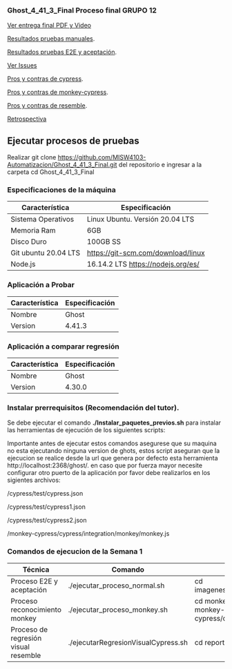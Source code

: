 ### Ghost_4_41_3_Final Proceso final GRUPO 12

[Ver entrega final PDF y Video](https://github.com/MISW4103-Automatizacion/Ghost_4_41_3_Final/wiki/Entrega-final-Grupo-12)

[Resultados pruebas manuales](https://github.com/MISW4103-Automatizacion/Ghost_4_41_3_Final/wiki/Resultado-de-pruebas-manuales).

[Resultados pruebas E2E y aceptación](https://github.com/MISW4103-Automatizacion/Ghost_4_41_3_Final/wiki/Resultado-pruebas-E2E-y-aceptaci%C3%B3n).

[Ver Issues](https://github.com/MISW4103-Automatizacion/Ghost_4_41_3_Final/issues)

[Pros y contras de cypress](https://github.com/MISW4103-Automatizacion/Ghost_4_41_3_Final/wiki/Pros-y-contras-de-Cypress).

[Pros y contras de monkey-cypress](https://github.com/MISW4103-Automatizacion/Ghost_4_41_3_Final/wiki/Pros-y-Contras-de-Monkey---Cypress).

[Pros y contras de resemble](https://github.com/MISW4103-Automatizacion/Ghost_4_41_3_Final/wiki/Pros-y-contras-Resemble).

[Retrospectiva](https://github.com/MISW4103-Automatizacion/Ghost_4_41_3_Final/wiki/Retrospectiva)

## Ejecutar procesos de pruebas

Realizar git clone https://github.com/MISW4103-Automatizacion/Ghost_4_41_3_Final.git del repositorio e ingresar a la carpeta cd Ghost_4_41_3_Final

### Especificaciones de la máquina

| Característica      | Especificación                      |
| -------------------- | ----------------------------------- |
| Sistema Operativos   | Linux Ubuntu. Versión 20.04 LTS     |
| Memoria Ram          | 6GB                                 |
| Disco Duro           | 100GB SS                            |
| Git ubuntu 20.04 LTS |  https://git-scm.com/download/linux |
| Node.js              | 16.14.2 LTS https://nodejs.org/es/                        |

### Aplicación a Probar
| Característica     | Especificación                      |
| -------------------- | ----------------------------------- |
| Nombre              | Ghost |
| Version             | 4.41.3 |

### Aplicación a comparar regresión
| Característica     | Especificación                      |
| -------------------- | ----------------------------------- |
| Nombre              | Ghost |
| Version             | 4.30.0 |

### Instalar prerrequisitos (Recomendación del tutor).
Se debe ejecutar el comando **./Instalar_paquetes_previos.sh** para instalar las herramientas de ejecución de los siguientes scripts:

Importante antes de ejecutar estos comandos asegurese que su maquina no esta ejecutando ninguna version de ghots, estos script aseguran que la ejecucion se realice desde la url que genera por defecto esta herramienta http://localhost:2368/ghost/. en caso que por fuerza mayor necesite configurar otro puerto de la aplicación por favor debe realizarlos en los sigientes archivos:

/cypress/test/cypress.json

/cypress/test/cypress1.json

/cypress/test/cypress2.json

/monkey-cypress/cypress/integration/monkey/monkey.js

### Comandos de ejecucion de la Semana 1
| Técnica     | Comando                      | Resultados |
| -------------------- | ----------------------------------- |------|
| Proceso E2E y aceptación              | ./ejecutar_proceso_normal.sh | cd imagenesProcesoNormal/screenshots |
| Proceso reconocimiento monkey            | ./ejecutar_proceso_monkey.sh |cd monkey-cypress/results y cd monkey-cypress/cypress/videos/monkey |
| Proceso de regresión visual resemble | ./ejecutarRegresionVisualCypress.sh | cd reporteFinal_Cypress|
